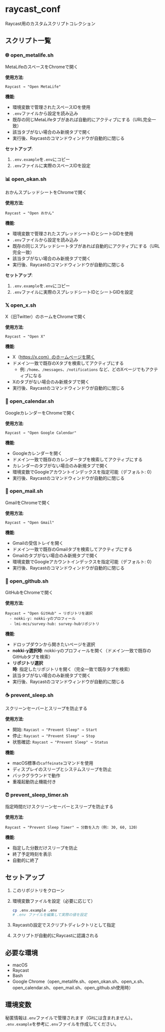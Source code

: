 # raycast_conf

Raycast用のカスタムスクリプトコレクション

## スクリプト一覧

### 🌐 open_metalife.sh

MetaLifeのスペースをChromeで開く

**使用方法**:

```text
Raycast → "Open MetaLife"
```

**機能**:

- 環境変数で管理されたスペースIDを使用
- `.env`ファイルから設定を読み込み
- 既存の同じMetaLifeタブがあれば自動的にアクティブにする（URL完全一致）
- 該当タブがない場合のみ新規タブで開く
- 実行後、Raycastのコマンドウィンドウが自動的に閉じる

**セットアップ**:

1. `.env.example`を`.env`にコピー
2. `.env`ファイルに実際のスペースIDを設定

### 📊 open_okan.sh

おかんスプレッドシートをChromeで開く

**使用方法**:

```text
Raycast → "Open おかん"
```

**機能**:

- 環境変数で管理されたスプレッドシートIDとシートGIDを使用
- `.env`ファイルから設定を読み込み
- 既存の同じスプレッドシートタブがあれば自動的にアクティブにする（URL完全一致）
- 該当タブがない場合のみ新規タブで開く
- 実行後、Raycastのコマンドウィンドウが自動的に閉じる

**セットアップ**:

1. `.env.example`を`.env`にコピー
2. `.env`ファイルに実際のスプレッドシートIDとシートGIDを設定

### 𝕏 open_x.sh

X（旧Twitter）のホームをChromeで開く

**使用方法**:

```text
Raycast → "Open X"
```

**機能**:

- X（https://x.com）のホームページを開く
- ドメイン一致で既存のXタブを検索してアクティブにする
  - 例: `/home`、`/messages`、`/notifications` など、どのXページでもアクティブになる
- Xのタブがない場合のみ新規タブで開く
- 実行後、Raycastのコマンドウィンドウが自動的に閉じる

### 📅 open_calendar.sh

GoogleカレンダーをChromeで開く

**使用方法**:

```text
Raycast → "Open Google Calendar"
```

**機能**:

- Googleカレンダーを開く
- ドメイン一致で既存のカレンダータブを検索してアクティブにする
- カレンダーのタブがない場合のみ新規タブで開く
- 環境変数でGoogleアカウントインデックスを指定可能（デフォルト: 0）
- 実行後、Raycastのコマンドウィンドウが自動的に閉じる

### 📧 open_mail.sh

GmailをChromeで開く

**使用方法**:

```text
Raycast → "Open Gmail"
```

**機能**:

- Gmailの受信トレイを開く
- ドメイン一致で既存のGmailタブを検索してアクティブにする
- Gmailのタブがない場合のみ新規タブで開く
- 環境変数でGoogleアカウントインデックスを指定可能（デフォルト: 0）
- 実行後、Raycastのコマンドウィンドウが自動的に閉じる

### 🐙 open_github.sh

GitHubをChromeで開く

**使用方法**:

```text
Raycast → "Open GitHub" → リポジトリを選択
  - nokki-y: nokki-yのプロフィール
  - lmi-mcs/survey-hub: survey-hubリポジトリ
```

**機能**:

- ドロップダウンから開きたいページを選択
- **nokki-y選択時**: nokki-yのプロフィールを開く（ドメイン一致で既存のGitHubタブを検索）
- **リポジトリ選択時**: 指定したリポジトリを開く（完全一致で既存タブを検索）
- 該当タブがない場合のみ新規タブで開く
- 実行後、Raycastのコマンドウィンドウが自動的に閉じる

### ☕ prevent_sleep.sh

スクリーンセーバーとスリープを防止する

**使用方法**:

- 開始: `Raycast → "Prevent Sleep" → Start`
- 停止: `Raycast → "Prevent Sleep" → Stop`
- 状態確認: `Raycast → "Prevent Sleep" → Status`

**機能**:

- macOS標準の`caffeinate`コマンドを使用
- ディスプレイのスリープとシステムスリープを防止
- バックグラウンドで動作
- 重複起動防止機能付き

### ⏰ prevent_sleep_timer.sh

指定時間だけスクリーンセーバーとスリープを防止する

**使用方法**:

```text
Raycast → "Prevent Sleep Timer" → 分数を入力（例: 30, 60, 120）
```

**機能**:

- 指定した分数だけスリープを防止
- 終了予定時刻を表示
- 自動的に終了

## セットアップ

1. このリポジトリをクローン
2. 環境変数ファイルを設定（必要に応じて）

   ```bash
   cp .env.example .env
   # .env ファイルを編集して実際の値を設定
   ```

3. Raycastの設定でスクリプトディレクトリとして指定
4. スクリプトが自動的にRaycastに認識される

## 必要な環境

- macOS
- Raycast
- Bash
- Google Chrome（open_metalife.sh、open_okan.sh、open_x.sh、open_calendar.sh、open_mail.sh、open_github.sh使用時）

## 環境変数

秘匿情報は`.env`ファイルで管理されます（Gitには含まれません）。
`.env.example`を参考に`.env`ファイルを作成してください。
